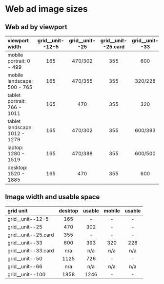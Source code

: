 # Web ad image sizes


## Web ad by viewport 
| viewport width 					| grid__unit--12-5	| grid__unit--25 	| grid__unit--25.card	| grid__unit--33	| grid__unit--33.card	| grid__unit--50	| grid__unit--66	| grid__unit--100	|
| :---								| :---:				| :---:				| :---:					| :---:				| :---:					| :---:				| :---:				| :---:				|
| mobile portrait: 0 - 499			| 165 				| 470/302			| 355 					| 600				| 						| 1125/726			| 					| 966/598			|
| mobile landscape: 500 - 765		| 165 				| 470/355			| 355 					| 320/228			| 						| 1125/726			| 					| 966/728			|
| tablet portrait: 766 - 1011		| 165 				| 470				| 355 					| 320 				| 						| 1125				| 					| 966				|
| tablet landscape: 1012 - 1279		| 165 				| 470/302			| 355 					| 600/393			| 						| 1125/749			| 					| 1858/1246			|
| laptop: 1280 - 1519				| 165 				| 470/388			| 355 					| 600/500			| 						| 1125/944			| 					| 1858/1560			|
| desktop: 1520 - 1885				| 165 				| 470				| 355 					| 600 				| 						| 1125				| 					| 1858				|

## Image width and usable space
| grid unit 			| desktop 	| usable	| mobile	| usable	|
| :---					| :---:		| :---:		| :---:		| :---:		|
| grid__unit--12-5		| 165		| -			| -			| -			|
| grid__unit--25		| 470		| 302		| - 		| - 		|
| grid__unit--25.card	| 355		| - 		| -			| -			|
| grid__unit--33		| 600		| 393		| 320		| 228		|
| grid__unit--33.card	| n/a		| n/a		| n/a		| n/a		|
| grid__unit--50		| 1125		| 726		| -			| -			|
| grid__unit--66		| n/a		| n/a		| n/a		| n/a		|
| grid__unit--100		| 1858		| 1246		| -			| -			|